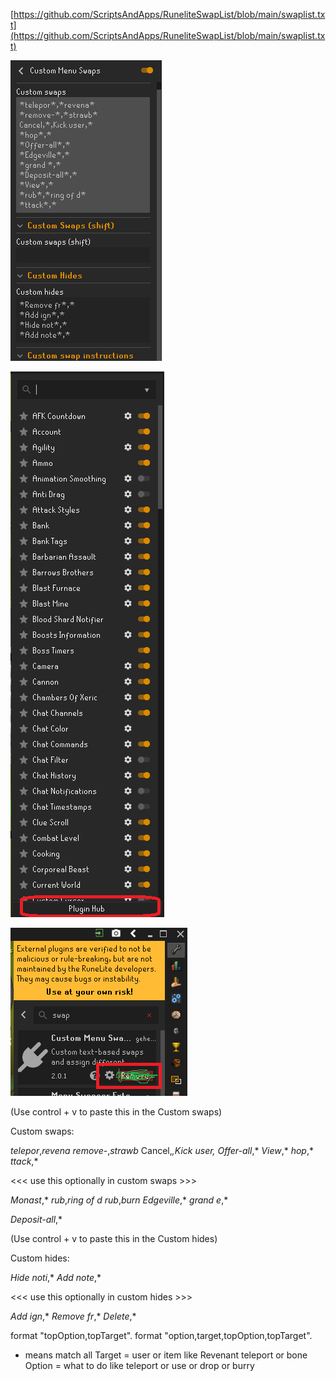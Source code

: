 

[https://github.com/ScriptsAndApps/RuneliteSwapList/blob/main/swaplist.txt](https://github.com/ScriptsAndApps/RuneliteSwapList/blob/main/swaplist.txt)


![this is how to implement in the swap plugin](https://raw.githubusercontent.com/ScriptsAndApps/RuneliteSwapList/main/Screenshot%202022-12-05%20050500.png?raw=true)

![this is how to implement in the swap plugin](https://raw.githubusercontent.com/ScriptsAndApps/RuneliteSwapList/main/Untitledbutt.png?raw=true)

![this is how to implement in the swap plugin](https://raw.githubusercontent.com/ScriptsAndApps/RuneliteSwapList/main/second.png?raw=true)





(Use control + v to paste this in the Custom swaps)



Custom swaps:

*telepor*,*revena*
*remove-*,*strawb*
Cancel,*,Kick user,*
*Offer-all*,*
*View*,*
*hop*,*
*ttack*,*

<<< use this optionally in custom swaps >>>

*Monast*,*
*rub*,*ring of d*
*rub*,*burn*
*Edgeville*,*
*grand e*,*

*Deposit-all*,*



(Use control + v to paste this in the Custom hides)


Custom hides:

*Hide noti*,*
*Add note*,*

<<< use this optionally in custom hides >>>

*Add ign*,*
*Remove fr*,*
*Delete*,*







format "topOption,topTarget".
format "option,target,topOption,topTarget".

* means match all 
Target = user or item like Revenant teleport or bone 
Option = what to do like teleport or use or drop or burry
